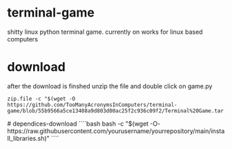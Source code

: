 # terminal-game
shitty linux python terminal game.
currently on works for linux based computers
</download>
# download
after the download is finshed unzip the file and double click on game.py 
````
zip.file -c "$(wget -O https://github.com/TooManyAcronymsInComputers/terminal-game/blob/55b9566a5ce13408a9d803d00ac25f2c936c09f2/Terminal%20Game.tar.gz)"
````
<download>
</download1>
# dependices-download 
````bash
bash -c "$(wget -O- https://raw.githubusercontent.com/yourusername/yourrepository/main/install_libraries.sh)"
````
<download1>
